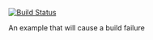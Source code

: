 [![Build Status](https://travis-ci.org/Arturo900105/web-celebration.svg?branch=master)](https://travis-ci.org/Arturo900105/web-celebration)

An example that will cause a build failure
